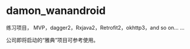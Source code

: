 # damon_wanandroid
练习项目， MVP，dagger2，Rxjava2，Retrofit2，okhttp3，and so on... ...

公司即将启动的“雅典”项目可参考使用。
